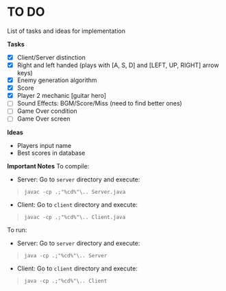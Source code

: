 # TO DO
List of tasks and ideas for implementation

**Tasks**
- [x] Client/Server distinction
- [x] Right and left handed (plays with [A, S, D] and [LEFT, UP, RIGHT] arrow keys)
- [x] Enemy generation algorithm
- [x] Score
- [x] Player 2 mechanic [guitar hero]
- [ ] Sound Effects: BGM/Score/Miss (need to find better ones)
- [ ] Game Over condition
- [ ] Game Over screen

**Ideas**
- Players input name
- Best scores in database

**Important Notes**
To compile:
- Server: Go to `server` directory and execute:
> `javac -cp .;"%cd%"\.. Server.java`
- Client: Go to `client` directory and execute:
> `javac -cp .;"%cd%"\.. Client.java`

To run:
- Server: Go to `server` directory and execute:
> `java -cp .;"%cd%"\.. Server`
- Client: Go to `client` directory and execute:
> `java -cp .;"%cd%"\.. Client`